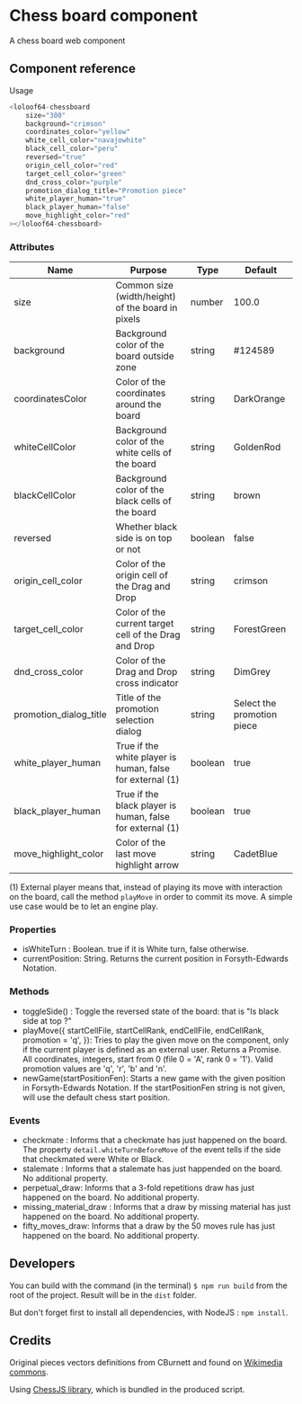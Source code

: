 # Chess board component

A chess board web component

## Component reference

Usage

```javascript
<loloof64-chessboard
    size="300"
    background="crimson"
    coordinates_color="yellow"
    white_cell_color="navajowhite"
    black_cell_color="peru"
    reversed="true"
    origin_cell_color="red"
    target_cell_color="green"
    dnd_cross_color="purple"
    promotion_dialog_title="Promotion piece"
    white_player_human="true"
    black_player_human="false"
    move_highlight_color="red"
></loloof64-chessboard>
```

### Attributes

| Name                   | Purpose                                                   | Type    | Default                    |
|------------------------|-----------------------------------------------------------|---------|----------------------------|
| size                   | Common size (width/height) of the board in pixels         | number  | 100.0                      |
| background             | Background color of the board outside zone                | string  | #124589                    |
| coordinatesColor       | Color of the coordinates around the board                 | string  | DarkOrange                 |
| whiteCellColor         | Background color of the white cells of the board          | string  | GoldenRod                  |
| blackCellColor         | Background color of the black cells of the board          | string  | brown                      |
| reversed               | Whether black side is on top or not                       | boolean | false                      |
| origin_cell_color      | Color of the origin cell of the Drag and Drop             | string  | crimson                    |
| target_cell_color      | Color of the current target cell of the Drag and Drop     | string  | ForestGreen                |
| dnd_cross_color        | Color of the Drag and Drop cross indicator                | string  | DimGrey                    |
| promotion_dialog_title | Title of the promotion selection dialog                   | string  | Select the promotion piece |
| white_player_human     | True if the white player is human, false for external (1) | boolean | true                       |
| black_player_human     | True if the black player is human, false for external (1) | boolean | true                       |
| move_highlight_color   | Color of the last move highlight arrow                    | string  | CadetBlue                  |

(1) External player means that, instead of playing its move with interaction on the board, call the method `playMove` in order to commit its move. A simple use case would be to let an engine play.

### Properties

* isWhiteTurn : Boolean. true if it is White turn, false otherwise.
* currentPosition: String. Returns the current position in Forsyth-Edwards Notation.


### Methods

* toggleSide() : Toggle the reversed state of the board: that is "Is black side at top ?"
* playMove({
        startCellFile, startCellRank,
        endCellFile, endCellRank,
        promotion = 'q',
  }): Tries to play the given move on the component, only if the current player is defined as an external user. Returns a Promise. All coordinates, integers, start from 0 (file 0 = 'A', rank 0 = '1'). Valid promotion values are 'q', 'r', 'b' and 'n'.
* newGame(startPositionFen): Starts a new game with the given position in Forsyth-Edwards Notation. If the startPositionFen string is not given, will use the default chess start position.

### Events

* checkmate : Informs that a checkmate has just happened on the board. The property `detail.whiteTurnBeforeMove` of the event tells if the side that checkmated were White or Black.
* stalemate : Informs that a stalemate has just happended on the board. No additional property.
* perpetual_draw: Informs that a 3-fold repetitions draw has just happened on the board. No additional property.
* missing_material_draw : Informs that a draw by missing material has just happened on the board. No additional property.
* fifty_moves_draw: Informs that a draw by the 50 moves rule has just happened on the board. No additional property.

## Developers

You can build with the command (in the terminal) `$ npm run build` from the root of the project. Result will be in the `dist` folder.

But don't forget first to install all dependencies, with NodeJS : `npm install`.

## Credits

Original pieces vectors definitions from CBurnett and found on [Wikimedia commons](https://commons.wikimedia.org/wiki/Category:SVG_chess_pieces).

Using [ChessJS library](https://github.com/jhlywa/chess.js), which is bundled in the produced script.